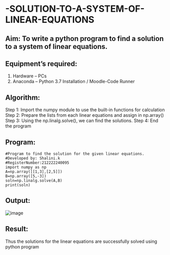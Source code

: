 # -SOLUTION-TO-A-SYSTEM-OF-LINEAR-EQUATIONS
## Aim: To write a python program to find a solution to a system of linear equations.
## Equipment’s required:
1. 	Hardware – PCs
2. 	Anaconda – Python 3.7 Installation / Moodle-Code Runner
## Algorithm:
 Step 1: Import the numpy module to use the built-in functions for calculation
 Step 2: Prepare the lists from each linear equations and assign in np.array()
 Step 3: Using the np.linalg.solve(), we can find the solutions.
 Step 4: End the program
## Program:
```
#Program to find the solution for the given linear equations.
#Developed by: Shalini.k
#RegisterNumber:212222240095
import numpy as np
A=np.array([[1,3],[2,5]])
B=np.array([5,-3])
soln=np.linalg.solve(A,B)
print(soln)
```
## Output:
![image](https://github.com/shalinikannan23/-SOLUTION-TO-A-SYSTEM-OF-LINEAR-EQUATIONS/assets/118656529/e898297f-4b07-406e-a340-8ab9ccbeed22)
## Result: 
Thus the solutions for the linear equations are successfully solved using python program

